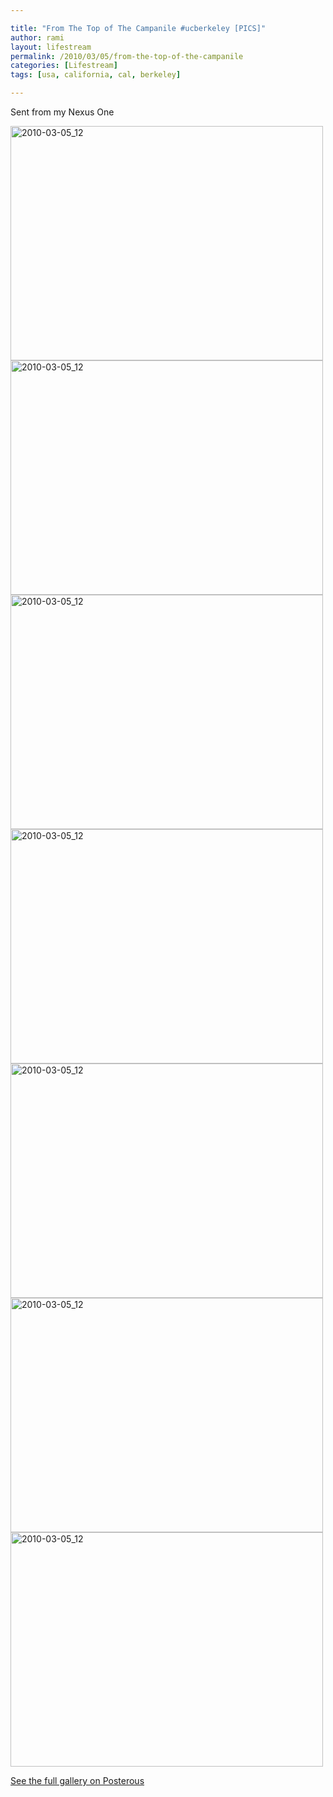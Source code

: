```yaml
---

title: "From The Top of The Campanile #ucberkeley [PICS]"
author: rami
layout: lifestream 
permalink: /2010/03/05/from-the-top-of-the-campanile
categories: [Lifestream]
tags: [usa, california, cal, berkeley]

---
```


Sent from my Nexus One

<div class='p_embed p_image_embed'>
  <a href="http://139.59.20.41/wp-content/uploads/2011/12/2010-03-05_12-42-11-scaled-1000.jpg"><img alt="2010-03-05_12" height="375" src="http://139.59.20.41/wp-content/uploads/2011/12/2010-03-05_12-42-11-scaled-1000.jpg?w=300" width="500" /></a><br /> <a href="http://139.59.20.41/wp-content/uploads/2011/12/2010-03-05_12-40-44-scaled-1000.jpg"><img alt="2010-03-05_12" height="375" src="http://139.59.20.41/wp-content/uploads/2011/12/2010-03-05_12-40-44-scaled-1000.jpg?w=300" width="500" /></a><br /> <a href="http://139.59.20.41/wp-content/uploads/2011/12/2010-03-05_12-40-58-scaled-1000.jpg"><img alt="2010-03-05_12" height="375" src="http://139.59.20.41/wp-content/uploads/2011/12/2010-03-05_12-40-58-scaled-1000.jpg?w=300" width="500" /></a><br /> <a href="http://139.59.20.41/wp-content/uploads/2011/12/2010-03-05_12-41-13-scaled-1000.jpg"><img alt="2010-03-05_12" height="375" src="http://139.59.20.41/wp-content/uploads/2011/12/2010-03-05_12-41-13-scaled-1000.jpg?w=300" width="500" /></a><br /> <a href="http://139.59.20.41/wp-content/uploads/2011/12/2010-03-05_12-41-55-scaled-1000.jpg"><img alt="2010-03-05_12" height="375" src="http://139.59.20.41/wp-content/uploads/2011/12/2010-03-05_12-41-55-scaled-1000.jpg?w=300" width="500" /></a><br /> <a href="http://139.59.20.41/wp-content/uploads/2011/12/2010-03-05_12-41-48-scaled-1000.jpg"><img alt="2010-03-05_12" height="375" src="http://139.59.20.41/wp-content/uploads/2011/12/2010-03-05_12-41-48-scaled-1000.jpg?w=300" width="500" /></a><br /> <a href="http://139.59.20.41/wp-content/uploads/2011/12/2010-03-05_12-41-24-scaled-1000.jpg"><img alt="2010-03-05_12" height="375" src="http://139.59.20.41/wp-content/uploads/2011/12/2010-03-05_12-41-24-scaled-1000.jpg?w=300" width="500" /></a></p> 
  
  <div class='p_see_full_gallery'>
    <a href="http://blog.ramitaibah.com/from-the-top-of-the-campanile-ucberkeley-pics">See the full gallery on Posterous</a>
  </div>
</div>
